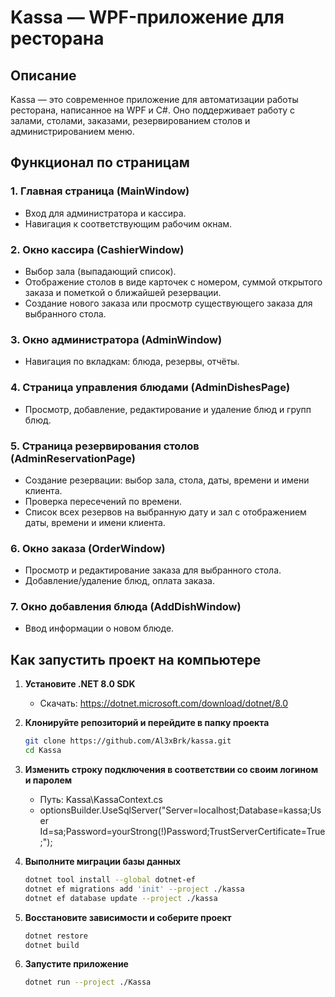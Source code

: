 # Kassa — WPF-приложение для ресторана

## Описание

Kassa — это современное приложение для автоматизации работы ресторана, написанное на WPF и C#. Оно поддерживает работу с залами, столами, заказами, резервированием столов и администрированием меню.

## Функционал по страницам

### 1. Главная страница (MainWindow)

- Вход для администратора и кассира.
- Навигация к соответствующим рабочим окнам.

### 2. Окно кассира (CashierWindow)

- Выбор зала (выпадающий список).
- Отображение столов в виде карточек с номером, суммой открытого заказа и пометкой о ближайшей резервации.
- Создание нового заказа или просмотр существующего заказа для выбранного стола.

### 3. Окно администратора (AdminWindow)

- Навигация по вкладкам: блюда, резервы, отчёты.

### 4. Страница управления блюдами (AdminDishesPage)

- Просмотр, добавление, редактирование и удаление блюд и групп блюд.

### 5. Страница резервирования столов (AdminReservationPage)

- Создание резервации: выбор зала, стола, даты, времени и имени клиента.
- Проверка пересечений по времени.
- Список всех резервов на выбранную дату и зал с отображением даты, времени и имени клиента.

### 6. Окно заказа (OrderWindow)

- Просмотр и редактирование заказа для выбранного стола.
- Добавление/удаление блюд, оплата заказа.

### 7. Окно добавления блюда (AddDishWindow)

- Ввод информации о новом блюде.

## Как запустить проект на компьютере

1. **Установите .NET 8.0 SDK**

   - Скачать: https://dotnet.microsoft.com/download/dotnet/8.0

2. **Клонируйте репозиторий и перейдите в папку проекта**

   ```sh
   git clone https://github.com/Al3xBrk/kassa.git
   cd Kassa
   ```

3. **Изменить строку подключения в соответствии со своим логином и паролем**
   - Путь: Kassa\KassaContext.cs
   - optionsBuilder.UseSqlServer("Server=localhost;Database=kassa;User Id=sa;Password=yourStrong(!)Password;TrustServerCertificate=True;");
4. **Выполните миграции базы данных**

   ```sh
   dotnet tool install --global dotnet-ef
   dotnet ef migrations add 'init' --project ./kassa
   dotnet ef database update --project ./kassa
   ```

5. **Восстановите зависимости и соберите проект**

   ```sh
   dotnet restore
   dotnet build
   ```

6. **Запустите приложение**
   ```sh
   dotnet run --project ./Kassa
   ```
